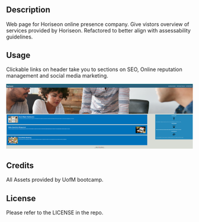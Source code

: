 # <Horiseon webpage >

## Description

Web page for Horiseon online presence company.
Give vistors overview of services provided by Horiseon.
Refactored to better align with assessability guidelines.



## Usage

Clickable links on header take you to sections on SEO, Online reputation management and social media marketing.

![alt text](assets/images/screenshot.png)

## Credits

All Assets provided by UofM bootcamp.

## License

Please refer to the LICENSE in the repo.


